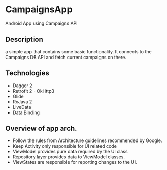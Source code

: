 # CampaignsApp

Android App using Campaigns API

## Description

a simple app that contains some basic functionality. It connects to the Campaigns DB API and fetch current campaigns on there.


## Technologies
- Dagger 2
- Retrofit 2 - OkHttp3
- Glide
- RxJava 2
- LiveData
- Data Binding

## Overview of app arch.
- Follow the rules from Architecture guidelines recommended by Google.
- Keep Activity only responsible for UI related code 
- ViewModel provides pure data required by the UI class
- Repository layer provides data to ViewModel classes.
- ViewStates are responsible for reporting changes to the UI.
